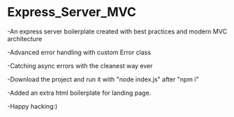 # Express_Server_MVC

-An express server boilerplate created with best practices and modern MVC architecture

-Advanced error handling with custom Error class

-Catching async errors with the cleanest way ever

-Download the project and run it with "node index.js" after "npm i"

-Added an extra html boilerplate for landing page.

-Happy hacking:)
